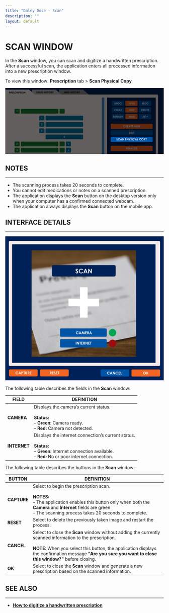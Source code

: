 ```yaml
---
title: "Daley Dose - Scan"
description: ""
layout: default
---
```


# **SCAN WINDOW**
In the **Scan** window, you can scan and digitize a handwritten prescription. After a successful scan, the application enters all processed information into a new prescription window.  

To view this window: **Prescription** tab > **Scan Physical Copy**  

![Scan Button](/assets/images/daley-dose-home-window-parts-scan.png)  

## **NOTES**
---
- The scanning process takes 20 seconds to complete.  
- You cannot edit medications or notes on a scanned prescription.  
- The application displays the **Scan** button on the desktop version only when your computer has a confirmed connected webcam.  
- The application always displays the **Scan** button on the mobile app.

## **INTERFACE DETAILS**
---

![Scan Window](/assets/images/daley-dose-scan-window.png)  

The following table describes the fields in the **Scan** window:

| **FIELD** | **DEFINITION** |
|-----------|----------------|
| **CAMERA** | Displays the camera’s current status.<br><br>**Status:**<br>– **Green:** Camera ready.<br>– **Red:** Camera not detected. |
| **INTERNET** | Displays the internet connection’s current status.<br><br>**Status:**<br>– **Green:** Internet connection available.<br>– **Red:** No or poor internet connection. |

The following table describes the buttons in the **Scan** window:

| **BUTTON** | **DEFINITION** |
|------------|----------------|
| **CAPTURE** | Select to begin the prescription scan.<br><br>**NOTES:**<br>– The application enables this button only when both the **Camera** and **Internet** fields are green.<br>– The scanning process takes 20 seconds to complete. |
| **RESET** | Select to delete the previously taken image and restart the process. |
| **CANCEL** | Select to close the **Scan** window without adding the currently scanned information to the prescription.<br><br>**NOTE:** When you select this button, the application displays the confirmation message **"Are you sure you want to close this window?"** before closing. |
| **OK** | Select to close the **Scan** window and generate a new prescription based on the scanned information. |

## **SEE ALSO**
---
- [**How to digitize a handwritten prescription**](/daleydose/prescription-digitize)
